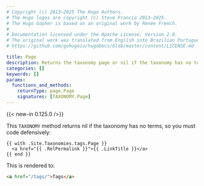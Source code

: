 ```yaml
---
# Copyright (c) 2013–2025 The Hugo Authors.
# The Hugo logos are copyright (c) Steve Francia 2013–2025.
# The Hugo Gopher is based on an original work by Renée French.
#
# Documentation licensed under the Apache License, Version 2.0.
# The original work was translated from English into Brazilian Portuguese.
# https://github.com/gohugoio/hugoDocs/blob/master/content/LICENSE.md

title: Page
description: Returns the taxonomy page or nil if the taxonomy has no terms.
categories: []
keywords: []
params:
  functions_and_methods:
    returnType: page.Page
    signatures: [TAXONOMY.Page]
---
```


{{< new-in 0.125.0 />}}

This `TAXONOMY` method returns nil if the taxonomy has no terms, so you must code defensively:

```go-html-template
{{ with .Site.Taxonomies.tags.Page }}
  <a href="{{ .RelPermalink }}">{{ .LinkTitle }}</a>
{{ end }}
```

This is rendered to:

```html
<a href="/tags/">Tags</a>
```

